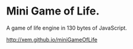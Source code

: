 Mini Game of Life.
==================

A game of life engine in 130 bytes of JavaScript.

http://xem.github.io/miniGameOfLife
